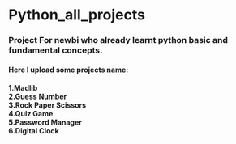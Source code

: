 # Python_all_projects
<h3>Project For newbi who already learnt python basic and fundamental concepts.</h3>
<h4>Here I upload some projects name: <h4>
1.Madlib <br>
2.Guess Number <br>
3.Rock Paper Scissors<br>
4.Quiz Game <br>
5.Password Manager <br>
6.Digital Clock




